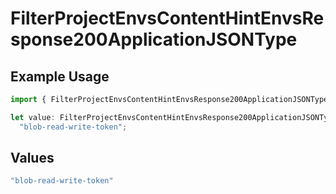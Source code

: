 # FilterProjectEnvsContentHintEnvsResponse200ApplicationJSONType

## Example Usage

```typescript
import { FilterProjectEnvsContentHintEnvsResponse200ApplicationJSONType } from "@vercel/sdk/models/operations/filterprojectenvs.js";

let value: FilterProjectEnvsContentHintEnvsResponse200ApplicationJSONType =
  "blob-read-write-token";
```

## Values

```typescript
"blob-read-write-token"
```